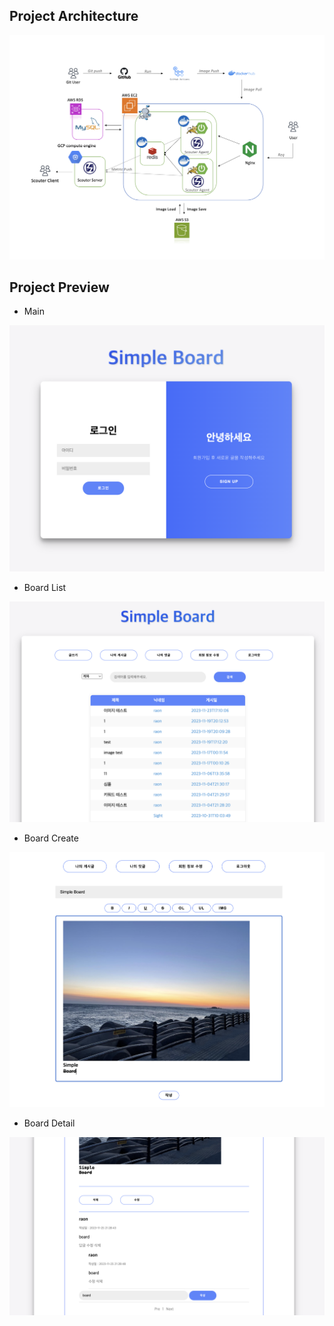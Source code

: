 ## Project Architecture

![pja.png](mdimg%2Fpja.png)

## Project Preview

- Main

![main.png](mdimg%2Fmain.png)

- Board List

![boardList.png](mdimg%2FboardList.png)

- Board Create

![boardDetail.png](mdimg%2FboardDetail.png)

- Board Detail

![boardComment.png](mdimg%2FboardComment.png)